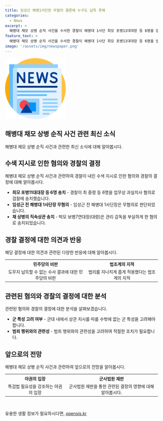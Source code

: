```yaml
---
title: 임성근 해병1사단장 무혐의 결론에 누구도 납득 못해
categories:
  - News
excerpt: >
  해병대 채모 상병 순직 사건을 수사한 경찰이 해병대 1사단 최모 포병11대대장 등 6명을 업무상 과실치사 혐의로 검찰에 송치했다. 임성근 전 해병대 1사단장은 무혐의로 결정됐고, 야당은 수사 결과를 비판하며 특검법 채택을 촉구하고 있다. 법조계와 민주당은 경찰의 결정을 비판하며 군의 특성을 고려하지 않은 꼬리 자르기와 같은 지적을 제기했다. 경찰은 채 상병의 직속상관과 현장지휘관 6명을 업무상 과실치사 혐의로 송치했으며, 관련된 수사가 계속되고 있다. 그리고, 공수처는 해당 사건과 무관한 골프 모임 관련 의혹에 대해 조사를 진행중이다.
feature_text: >
  해병대 채모 상병 순직 사건을 수사한 경찰이 해병대 1사단 최모 포병11대대장 등 6명을 업무상 과실치사 혐의로 검찰에 송치했다. 임성근 전 해병대 1사단장은 무혐의로 결정됐고, 야당은 수사 결과를 비판하며 특검법 채택을 촉구하고 있다. 법조계와 민주당은 경찰의 결정을 비판하며 군의 특성을 고려하지 않은 꼬리 자르기와 같은 지적을 제기했다. 경찰은 채 상병의 직속상관과 현장지휘관 6명을 업무상 과실치사 혐의로 송치했으며, 관련된 수사가 계속되고 있다. 그리고, 공수처는 해당 사건과 무관한 골프 모임 관련 의혹에 대해 조사를 진행중이다.
image: '/assets/img/newspaper.png'
---
```


<p><img src="/assets/img/newspaper.png" alt="kimp 속보" /></p>

<h2 data-ke-size="size26">해병대 채모 상병 순직 사건 관련 최신 소식</h2>

<p data-ke-size="size16">해병대 채모 상병 순직 사건과 관련한 최신 소식에 대해 알아봅시다.</p>

<h2 data-ke-size="size24">수색 지시로 인한 혐의와 경찰의 결정</h2>

<p data-ke-size="size16">해병대 채모 상병 순직 사건과 관련하여 경찰이 내린 수색 지시로 인한 혐의와 경찰의 결정에 대해 알아봅시다.</p>

<ul>
  <li><b>최모 포병11대대장 등 6명 송치</b> - 경찰이 최 중령 등 6명을 업무상 과실치사 혐의로 검찰에 송치했습니다.</li>
  <li><b>임성근 전 해병대 1사단장 무혐의</b> - 임성근 전 해병대 1사단장은 무혐의로 판단되었습니다.</li>
  <li><b>채 상병의 직속상관 송치</b> - 박모 보병7연대장(대령)은 관리 감독을 부실하게 한 혐의로 송치되었습니다.</li>
</ul>

<h2 data-ke-size="size24">경찰 결정에 대한 의견과 반응</h2>

<p data-ke-size="size16">해당 결정에 대한 의견과 관련된 다양한 반응에 대해 알아봅시다.</p>

<table>
  <tr>
    <th><b>민주당의 비판</b></th>
    <th><b>법조계의 지적</b></th>
  </tr>
  <tr>
    <td style="text-align: center; height: 17px;">도무지 납득할 수 없는 수사 결과에 대한 민주당의 비판</td>
    <td style="text-align: center; height: 17px;">법리를 지나치게 좁게 적용했다는 법조계의 지적</td>
  </tr>
</table>

<h2 data-ke-size="size24">관련된 혐의와 경찰의 결정에 대한 분석</h2>

<p data-ke-size="size16">관련된 혐의와 경찰의 결정에 대한 분석을 살펴보겠습니다.</p>

<ul>
  <li><b>군 특성 고려 여부</b> - 군대 내에서 상관 지시를 따를 수밖에 없는 군 특성을 고려해야 합니다.</li>
  <li><b>범죄 행위와의 관련성</b> - 범죄 행위와의 관련성을 고려하여 적절한 조치가 필요합니다.</li>
</ul>

<h2 data-ke-size="size24">앞으로의 전망</h2>

<p data-ke-size="size16">해병대 채모 상병 순직 사건과 관련하여 앞으로의 전망을 알아봅시다.</p>

<table>
  <tr>
    <th><b>야권의 입장</b></th>
    <th><b>군사법원 재판</b></th>
  </tr>
  <tr>
    <td style="text-align: center; height: 17px;">특검법 필요성을 강조하는 야권의 입장</td>
    <td style="text-align: center; height: 17px;">군사법원 재판을 통한 관련된 결정의 영향에 대해 알아봅시다.</td>
  </tr>
</table>

<p data-ke-size="size16">&nbsp;</p>
유용한 생활 정보가 필요하시다면, <a href="https://opensis.kr" rel="dofollow">opensis.kr</a>



